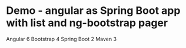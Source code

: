 # Demo - angular as Spring Boot app with list and ng-bootstrap pager

Angular 6
Bootstrap 4
Spring Boot 2
Maven 3
